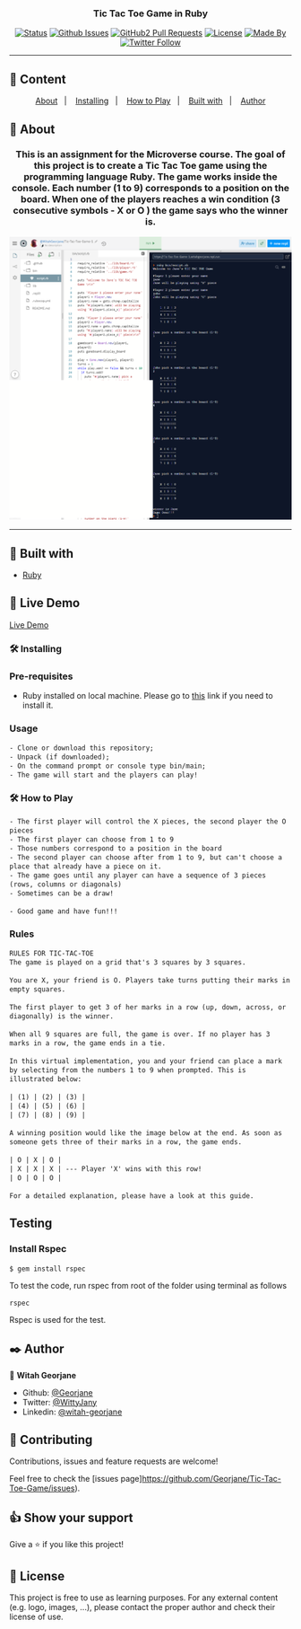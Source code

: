 <h3 align="center">Tic Tac Toe Game in Ruby</h3>

<div align="center">

[![Status](https://img.shields.io/badge/status-active-success.svg)]()
[![Github Issues](https://img.shields.io/badge/GitHub-Issues-orange)](https://github.com/Georjane/Tic-Tac-Toe-Game/issues)
[![GitHub2 Pull Requests](https://img.shields.io/badge/GitHub-Pull%20Requests-blue)](https://github.com/Georjane/Tic-Tac-Toe-Game/pulls)
[![License](https://img.shields.io/badge/license-MIT-blue.svg)](/LICENSE)
[![Made By](https://img.shields.io/badge/Made%20By-Jane-pink)](https://github.com/Georjane)
[![Twitter Follow](https://img.shields.io/twitter/follow/WittyJany?label=Follow%20Jane%20on%20Twitter&style=social)](https://twitter.com/WittyJany)

</div>

---

## 📝 Content
<p align="center">
<a href="#about">About</a>&nbsp;&nbsp;&nbsp;|&nbsp;&nbsp;&nbsp;
<a href="#installing">Installing</a>&nbsp;&nbsp;&nbsp;|&nbsp;&nbsp;&nbsp;
<a href="#play">How to Play</a>&nbsp;&nbsp;&nbsp;|&nbsp;&nbsp;&nbsp;
<a href="#built_using">Built with</a>&nbsp;&nbsp;&nbsp;|&nbsp;&nbsp;&nbsp;
<a href="#authors">Author</a>
</p>


## 🧐 About <a name = "about"></a>
<h3 align="center"> This is an assignment for the Microverse course. The goal of this project is to create a Tic Tac Toe game using the programming language Ruby. The game works inside the console. Each number (1 to 9) corresponds to a position on the board. When one of the players reaches a win condition (3 consecutive symbols - X or O ) the game says who the winner is.</h3>

![screenshot](screenshot.png)

---

## 🔧 Built with<a name = "built_using"></a>

- [Ruby](https://rubyonrails.org/)

## 🔴 Live Demo

[Live Demo](https://repl.it/join/xeigvvgb-witahgeorjane)

### 🛠 Installing <a name = "installing"></a>

### Pre-requisites

- Ruby installed on local machine. Please go to [this](https://www.ruby-lang.org/en/documentation/installation/) link if you need to install it.

### Usage

```
- Clone or download this repository;
- Unpack (if downloaded);
- On the command prompt or console type bin/main;
- The game will start and the players can play!

```

### 🛠 How to Play <a name = "play"></a>

```
- The first player will control the X pieces, the second player the O pieces
- The first player can choose from 1 to 9
- Those numbers correspond to a position in the board
- The second player can choose after from 1 to 9, but can't choose a place that already have a piece on it.
- The game goes until any player can have a sequence of 3 pieces (rows, columns or diagonals)
- Sometimes can be a draw!

- Good game and have fun!!!

```

### Rules

```
RULES FOR TIC-TAC-TOE
The game is played on a grid that's 3 squares by 3 squares.

You are X, your friend is O. Players take turns putting their marks in empty squares.

The first player to get 3 of her marks in a row (up, down, across, or diagonally) is the winner.

When all 9 squares are full, the game is over. If no player has 3 marks in a row, the game ends in a tie.

In this virtual implementation, you and your friend can place a mark by selecting from the numbers 1 to 9 when prompted. This is illustrated below:

| (1) | (2) | (3) |
| (4) | (5) | (6) |
| (7) | (8) | (9) |

A winning position would like the image below at the end. As soon as someone gets three of their marks in a row, the game ends.

| O | X | O |
| X | X | X | --- Player 'X' wins with this row!
| O | O | O |

For a detailed explanation, please have a look at this guide.
```

## Testing
### Install Rspec

```
$ gem install rspec
```
To test the code, run rspec from root of the folder using terminal as follows

```
rspec
```

Rspec is used for the test.

## ✒️  Author <a name = "author"></a>

👤 **Witah Georjane**

- Github: [@Georjane](https://github.com/Georjane)
- Twitter: [@WittyJany](https://twitter.com/WittyJany)
- Linkedin: [@witah-georjane](https://www.linkedin.com/in/witah-georjane-74b8bb184)

## 🤝 Contributing

Contributions, issues and feature requests are welcome!

Feel free to check the [issues page]https://github.com/Georjane/Tic-Tac-Toe-Game/issues).

## 👍 Show your support

Give a ⭐️ if you like this project!

## 📝 License

This project is free to use as learning purposes. For any external content (e.g. logo, images, ...), please contact the proper author and check their license of use.
